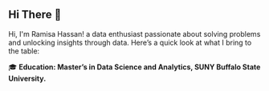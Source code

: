 ## Hi There :wave:

Hi, I'm Ramisa Hassan! a data enthusiast passionate about solving problems and unlocking insights through data. Here’s a quick look at what I bring to the table:

:mortar_board: <b>Education: Master’s in Data Science and Analytics, SUNY Buffalo State University.
